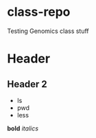 # class-repo
Testing Genomics class stuff
# Header
## Header 2

- ls
- pwd
- less

__bold__
_italics_
